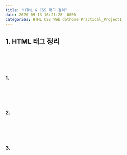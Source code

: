 ```yaml
---
title: "HTML & CSS 태그 정리"
date: 2020-09-13 16:21:28 -0000
categories: HTML CSS Web dothome Practical_Project1
---
```






## 1. HTML 태그 정리
<br/>
<br/>
<br/>

### 1. <html>
<br/>
<br/>
<br/>

### 2. <head>
<br/>
<br/>
<br/>

### 3. <title>
<br/>
<br/>
<br/>
